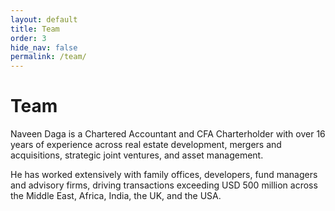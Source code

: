 ```yaml
---
layout: default
title: Team
order: 3
hide_nav: false
permalink: /team/
---
```


# Team 

Naveen Daga is a Chartered Accountant and CFA Charterholder with over 16 years of experience across real estate development, mergers and acquisitions, strategic joint ventures, and asset management. 

He has worked extensively with family offices, developers, fund managers and advisory firms, driving transactions exceeding USD 500 million across the Middle East, Africa, India, the UK, and the USA.
